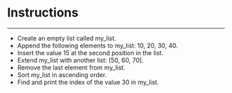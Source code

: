 # Instructions
---------------

* Create an empty list called my_list.
* Append the following elements to my_list: 10, 20, 30, 40.
* Insert the value 15 at the second position in the list.
* Extend my_list with another list: [50, 60, 70].
* Remove the last element from my_list.
* Sort my_list in ascending order.
* Find and print the index of the value 30 in my_list.

